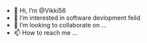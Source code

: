 - 👋 Hi, I’m @Vikki56
- 👀 I’m interested in software devlopment feild
- 💞️ I’m looking to collaborate on ...
- 📫 How to reach me ...

<!---
Vikki56/Vikki56 is a ✨ special ✨ repository because its `README.md` (this file) appears on your GitHub profile.
You can click the Preview link to take a look at your changes.
--->
